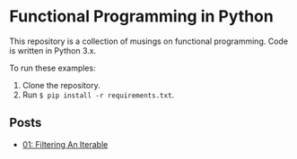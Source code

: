 # Functional Programming in Python
This repository is a collection of musings on functional programming. Code is 
written in Python 3.x.

To run these examples: 

1. Clone the repository. 
2. Run `$ pip install -r requirements.txt`.

## Posts
* [01: Filtering An Iterable](01_simple-example/README.md)